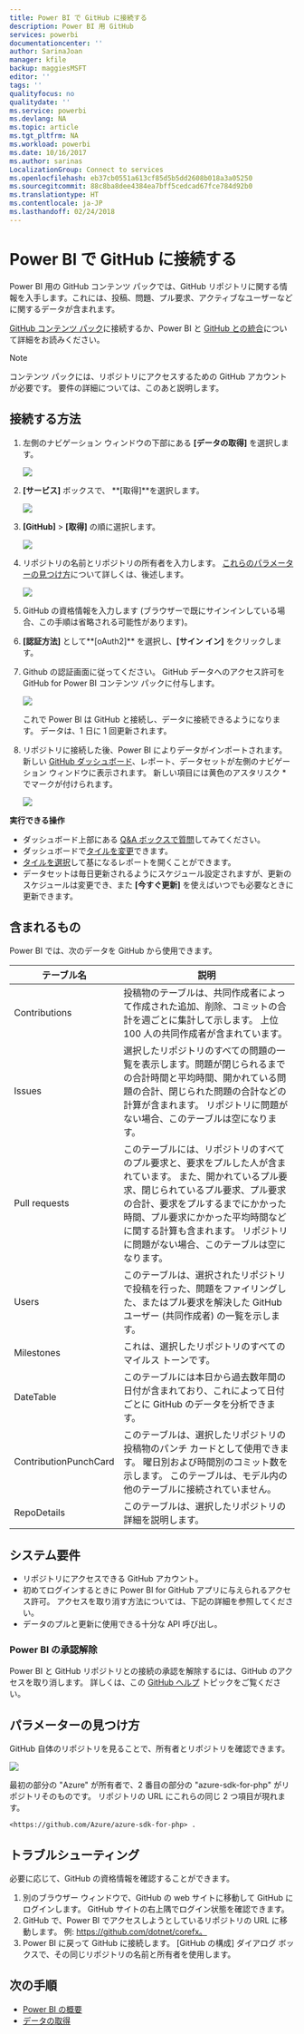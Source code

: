 ```yaml
---
title: Power BI で GitHub に接続する
description: Power BI 用 GitHub
services: powerbi
documentationcenter: ''
author: SarinaJoan
manager: kfile
backup: maggiesMSFT
editor: ''
tags: ''
qualityfocus: no
qualitydate: ''
ms.service: powerbi
ms.devlang: NA
ms.topic: article
ms.tgt_pltfrm: NA
ms.workload: powerbi
ms.date: 10/16/2017
ms.author: sarinas
LocalizationGroup: Connect to services
ms.openlocfilehash: eb37cb0551a613cf85d5b5dd2608b018a3a05250
ms.sourcegitcommit: 88c8ba8dee4384ea7bff5cedcad67fce784d92b0
ms.translationtype: HT
ms.contentlocale: ja-JP
ms.lasthandoff: 02/24/2018
---
```

# <a name="connect-to-github-with-power-bi"></a>Power BI で GitHub に接続する
Power BI 用の GitHub コンテンツ パックでは、GitHub リポジトリに関する情報を入手します。これには、投稿、問題、プル要求、アクティブなユーザーなどに関するデータが含まれます。

[GitHub コンテンツ パック](https://app.powerbi.com/getdata/services/github)に接続するか、Power BI と [GitHub との統合](https://powerbi.microsoft.com/integrations/github)について詳細をお読みください。

>[!NOTE]
>コンテンツ パックには、リポジトリにアクセスするための GitHub アカウントが必要です。 要件の詳細については、このあと説明します。

## <a name="how-to-connect"></a>接続する方法
1. 左側のナビゲーション ウィンドウの下部にある **[データの取得]** を選択します。
   
   ![](media/service-connect-to-github/pbi_getdata.png) 
2. **[サービス]** ボックスで、 **[取得]**を選択します。
   
   ![](media/service-connect-to-github/pbi_get_services.png) 
3. **[GitHub]** \> **[取得]** の順に選択します。
   
   ![](media/service-connect-to-github/github.png)
4. リポジトリの名前とリポジトリの所有者を入力します。 [これらのパラメーターの見つけ方](#FindingParams)について詳しくは、後述します。
   
   ![](media/service-connect-to-github/pbi_github1.png)
5. GitHub の資格情報を入力します (ブラウザーで既にサインインしている場合、この手順は省略される可能性があります)。 
6. **[認証方法]** として**[oAuth2]** を選択し、**[サイン イン]** をクリックします。 
7. Github の認証画面に従ってください。 GitHub データへのアクセス許可を GitHub for Power BI コンテンツ パックに付与します。
   
   ![](media/service-connect-to-github/github_authorize.png)
   
   これで Power BI は GitHub と接続し、データに接続できるようになります。  データは、1 日に 1 回更新されます。
8. リポジトリに接続した後、Power BI によりデータがインポートされます。 新しい [GitHub ダッシュボード](https://powerbi.microsoft.com/integrations/github)、レポート、データセットが左側のナビゲーション ウィンドウに表示されます。 新しい項目には黄色のアスタリスク \* でマークが付けられます。
   
   ![](media/service-connect-to-github/pbi_githubdash.png)

**実行できる操作**

* ダッシュボード上部にある [Q&A ボックスで質問](power-bi-q-and-a.md)してみてください。
* ダッシュボードで[タイルを変更](service-dashboard-edit-tile.md)できます。
* [タイルを選択](service-dashboard-tiles.md)して基になるレポートを開くことができます。
* データセットは毎日更新されるようにスケジュール設定されますが、更新のスケジュールは変更でき、また **[今すぐ更新]** を使えばいつでも必要なときに更新できます。

## <a name="whats-included"></a>含まれるもの
Power BI では、次のデータを GitHub から使用できます。     

| テーブル名 | 説明 |
| --- | --- |
| Contributions |投稿物のテーブルは、共同作成者によって作成された追加、削除、コミットの合計を週ごとに集計して示します。 上位 100 人の共同作成者が含まれています。 |
| Issues |選択したリポジトリのすべての問題の一覧を表示します。問題が閉じられるまでの合計時間と平均時間、開かれている問題の合計、閉じられた問題の合計などの計算が含まれます。 リポジトリに問題がない場合、このテーブルは空になります。 |
| Pull requests |このテーブルには、リポジトリのすべてのプル要求と、要求をプルした人が含まれています。 また、開かれているプル要求、閉じられているプル要求、プル要求の合計、要求をプルするまでにかかった時間、プル要求にかかった平均時間などに関する計算も含まれます。 リポジトリに問題がない場合、このテーブルは空になります。 |
| Users |このテーブルは、選択されたリポジトリで投稿を行った、問題をファイリングした、またはプル要求を解決した GitHub ユーザー (共同作成者) の一覧を示します。 |
| Milestones |これは、選択したリポジトリのすべてのマイルス トーンです。 |
| DateTable |このテーブルには本日から過去数年間の日付が含まれており、これによって日付ごとに GitHub のデータを分析できます。 |
| ContributionPunchCard |このテーブルは、選択したリポジトリの投稿物のパンチ カードとして使用できます。 曜日別および時間別のコミット数を示します。 このテーブルは、モデル内の他のテーブルに接続されていません。 |
| RepoDetails |このテーブルは、選択したリポジトリの詳細を説明します。 |

## <a name="system-requirements"></a>システム要件
* リポジトリにアクセスできる GitHub アカウント。  
* 初めてログインするときに Power BI for GitHub アプリに与えられるアクセス許可。 アクセスを取り消す方法については、下記の詳細を参照してください。  
* データのプルと更新に使用できる十分な API 呼び出し。  

### <a name="de-authorize-power-bi"></a>Power BI の承認解除
Power BI と GitHub リポジトリとの接続の承認を解除するには、GitHub のアクセスを取り消します。 詳しくは、この [GitHub ヘルプ](https://help.github.com/articles/keeping-your-ssh-keys-and-application-access-tokens-safe/#reviewing-your-authorized-applications-oauth) トピックをご覧ください。

<a name="FindingParams"></a>

## <a name="finding-parameters"></a>パラメーターの見つけ方
GitHub 自体のリポジトリを見ることで、所有者とリポジトリを確認できます。

![](media/service-connect-to-github/github_ownerrepo.png)

最初の部分の "Azure" が所有者で、2 番目の部分の "azure-sdk-for-php" がリポジトリそのものです。  リポジトリの URL にこれらの同じ 2 つ項目が現れます。

    <https://github.com/Azure/azure-sdk-for-php> .

## <a name="troubleshooting"></a>トラブルシューティング
必要に応じて、GitHub の資格情報を確認することができます。  

1. 別のブラウザー ウィンドウで、GitHub の web サイトに移動して GitHub にログインします。 GitHub サイトの右上隅でログイン状態を確認できます。    
2. GitHub で、Power BI でアクセスしようとしているリポジトリの URL に移動します。 例: https://github.com/dotnet/corefx。  
3. Power BI に戻って GitHub に接続します。 [GitHub の構成] ダイアログ ボックスで、その同じリポジトリの名前と所有者を使用します。  

## <a name="next-steps"></a>次の手順
* [Power BI の概要](service-get-started.md)
* [データの取得](service-get-data.md)

